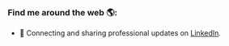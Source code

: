 ### Find me around the web 🌎:

- 💼 Connecting and sharing professional updates on <a href="https://www.linkedin.com/in/vinimartdev/">LinkedIn</a>.
